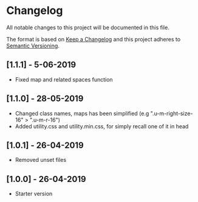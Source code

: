 # Changelog
All notable changes to this project will be documented in this file.

The format is based on [Keep a Changelog](http://keepachangelog.com/)
and this project adheres to [Semantic Versioning](http://semver.org/).

## [1.1.1] - 5-06-2019
- Fixed map and related spaces function

## [1.1.0] - 28-05-2019
- Changed class names, maps has been simplified (e.g ".u-m-right-size-16" > ".u-m-r-16")
- Added utility.css and utility.min.css, for simply recall one of it in head

## [1.0.1] - 26-04-2019
- Removed unset files

## [1.0.0] - 26-04-2019
- Starter version